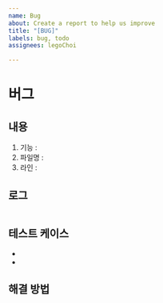 ```yaml
---
name: Bug
about: Create a report to help us improve
title: "[BUG]"
labels: bug, todo
assignees: legoChoi

---
```


# **버그**

## **내용**

1. 기능 : 
2. 파일명 : 
3. 라인 : 

## **로그**

```

```

## **테스트 케이스**

- 
- 

## **해결 방법**

```

```
